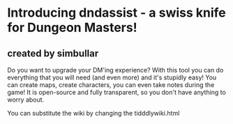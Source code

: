 <h1>Introducing dndassist - a swiss  knife for Dungeon Masters!</h1>
<h2>created by simbullar</h2>
Do you want to upgrade your DM'ing experience? With this tool you can do everything that you will need (and even more) and it's stupidly easy! You can create maps, create characters, you can even take notes during the game! It is open-source and fully transparent, so you don't have anything to worry about.

You can substitute the wiki by changing the tidddlywiki.html

